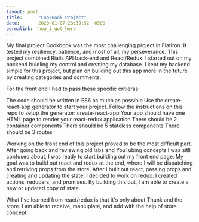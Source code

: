 ```yaml
---
layout: post
title:      "CookBook Project"
date:       2020-01-07 23:39:52 -0500
permalink:  how_i_got_here
---
```



My final project Cookbook was the most challenging project in FlatIron. It tested my resiliency, patience, and most of all, my  perseverance.  This project combined Riails API back-end and React/Redux. I started out on my backend buidling my control and creating my database. I kept my backend simple for this project, but plan on building out this app more in the future by creating categories and comments.

For the front end I had to pass these specific critieras: 

The code should be written in ES6 as much as possible
Use the create-react-app generator to start your project.
Follow the instructions on this repo to setup the generator: create-react-app
Your app should have one HTML page to render your react-redux application
There should be 2 container components
There should be 5 stateless components
There should be 3 routes

Working on the front end of this project proved to be the most difficult part. After going back and reviewing old labs and YouTubing concepts I was sitll confused about, I was ready to start building out my front end page. My goal was to build out react and redux at the end, where I will be dispatching and retriving props from the store. After I built out react, passing props and creating and updating the state, I decided to work on redux. I created actions, reducers, and promises. By building this out, I am able to create a new or updated copy of state. 

What I've learned from react/redux is that it's only about Thunk and the store. I am able to receive, maniuplate, and add with the help of store concept.
